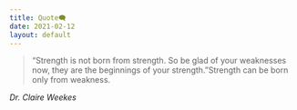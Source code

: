 ```yaml
---
title: Quote🗨️
date: 2021-02-12
layout: default
---
```


> “Strength is not born from strength. So be glad of your weaknesses now, they are the beginnings of your strength.”Strength can be born only from weakness.

*Dr. Claire Weekes*